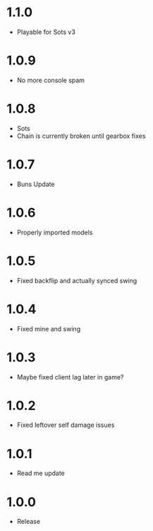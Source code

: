 # 1.1.0

- Playable for Sots v3

# 1.0.9

- No more console spam

# 1.0.8

- Sots
- Chain is currently broken until gearbox fixes

# 1.0.7

- Buns Update

# 1.0.6

- Properly imported models 

# 1.0.5 

- Fixed backflip and actually synced swing

# 1.0.4

- Fixed mine and swing

# 1.0.3

- Maybe fixed client lag later in game?

# 1.0.2

- Fixed leftover self damage issues

# 1.0.1

- Read me update

# 1.0.0

- Release